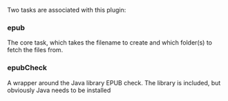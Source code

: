Two tasks are associated with this plugin:

### epub
The core task, which takes the filename to create and which folder(s) to fetch the files from.

### epubCheck
A wrapper around the Java library EPUB check. The library is included, but obviously Java needs to be installed

